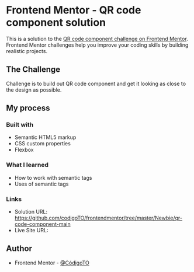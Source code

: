 # Frontend Mentor - QR code component solution

This is a solution to the [QR code component challenge on Frontend Mentor](https://www.frontendmentor.io/challenges/qr-code-component-iux_sIO_H). Frontend Mentor challenges help you improve your coding skills by building realistic projects. 

## The Challenge
Challenge is to build out QR code component and get it looking as close to the design as possible.
## My process

### Built with

- Semantic HTML5 markup
- CSS custom properties
- Flexbox

### What I learned
- How to work with semantic tags 
- Uses of semantic tags

### Links

- Solution URL: https://github.com/codigoTO/frontendmentor/tree/master/Newbie/qr-code-component-main
- Live Site URL: 

## Author

- Frontend Mentor - [@CódigoTO](https://www.frontendmentor.io/profile/codigoTO)
